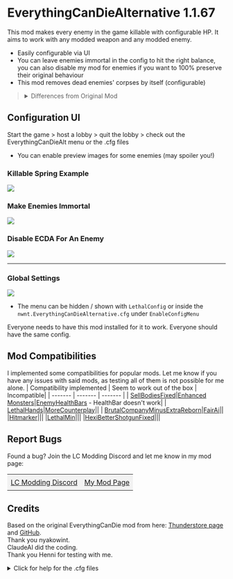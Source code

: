 # EverythingCanDieAlternative 1.1.67

This mod makes every enemy in the game killable with configurable HP. It aims to work with any modded weapon and any modded enemy.
- Easily configurable via UI
- You can leave enemies immortal in the config to hit the right balance, you can also disable my mod for enemies if you want to 100% preserve their original behaviour
- This mod removes dead enemies' corpses by itself (configurable)

> <details><summary> Differences from Original Mod</summary>- No separate shotgun/melee weapon settings<br>- No Explosion Effects on death<br>- An alternative version of the EverythingCanDie mod from TheFluff as it did not work for me with a few modded enemies</details>

## Configuration UI
Start the game > host a lobby > quit the lobby > check out the EverythingCanDieAlt menu or the .cfg files<br>
- You can enable preview images for some enemies (may spoiler you!)
### Killable Spring Example
![](https://i.imgur.com/CTfooq3.png)
### Make Enemies Immortal
![](https://i.imgur.com/K9GzuMu.png)
### Disable ECDA For An Enemy
![](https://i.imgur.com/BFZP4WC.png)

---------
### Global Settings
![](https://i.imgur.com/OIIj2O4.png)
- The menu can be hidden / shown with `LethalConfig` or inside the `nwnt.EverythingCanDieAlternative.cfg` under `EnableConfigMenu`

Everyone needs to have this mod installed for it to work. Everyone should have the same config.

## Mod Compatibilities
I implemented some compatibilities for popular mods. Let me know if you have any issues with said mods, as testing all of them is not possible for me alone.
| Compatibility implemented | Seem to work out of the box | Incompatible|
| ------- | ------- | ------- |
| [SellBodiesFixed](https://thunderstore.io/c/lethal-company/p/Entity378/SellBodiesFixed/)|[Enhanced Monsters](https://thunderstore.io/c/lethal-company/p/VELD/Enhanced_Monsters/)|[EnemyHealthBars](https://thunderstore.io/c/lethal-company/p/NotezyTeam/EnemyHealthBars/) - HealthBar doesn't work|
| [LethalHands](https://thunderstore.io/c/lethal-company/p/SlapItNow/LethalHands/)|[MoreCounterplay](https://thunderstore.io/c/lethal-company/p/BaronDrakula/MoreCounterplay/)||
| [BrutalCompanyMinusExtraReborn](https://thunderstore.io/c/lethal-company/p/SoftDiamond/BrutalCompanyMinusExtraReborn/)|[FairAi](https://thunderstore.io/c/lethal-company/p/TheFluff/FairAI)||
|[Hitmarker](https://thunderstore.io/c/lethal-company/p/Zehs/Hitmarker/)|||
|[LethalMin](https://thunderstore.io/c/lethal-company/p/NotezyTeam/LethalMin/)|||
|[HexiBetterShotgunFixed](https://thunderstore.io/c/lethal-company/p/Entity378/HexiBetterShotgunFixed/)|||
## Report Bugs
Found a bug? 
Join the LC Modding Discord and let me know in my mod page:</h3>

<table>
  <tr>
    <td style="padding: 8px; background-color: #f2f2f2;"><a href="https://discord.gg/8DgrNrH8Z5">LC Modding Discord</a></td>
    <td style="padding: 8px; background-color: #f2f2f2;"><a href="https://discord.com/channels/1168655651455639582/1348071762549805208">My Mod Page</a></td>
  </tr>
</table>

## Credits
Based on the original EverythingCanDie mod from here: [Thunderstore page](https://thunderstore.io/c/lethal-company/p/TheFluff/EverythingCanDie/) and [GitHub](https://github.com/nyakowint/EverythingCanDie-LC/tree/main).
<br> Thank you nyakowint.
<br> ClaudeAI did the coding. 
<br> Thank you Henni for testing with me.

<details>
  <summary>Click for help for the .cfg files</summary>
  <p>For each enemy, you can configure:</p>
  
  <blockquote>
    <p>nwnt.EverythingCanDieAlternative.cfg</p>
  </blockquote>
  <ul>
    <li><code>.Unimmortal</code> - Toggle if the enemy can be damaged (true/false) - Default is every enemy is killable</li>
    <li><code>.Health</code> - You configure the enemy's health value completely to your liking
      <ul>
        <li>For reference: the shovel deals 1 damage, the vanilla shotgun either 1/3/5 based on distance, cruiser deals 12 damage at high speed, modded weapons work as well with their own stats</li>
      </ul>
      <li><code>EnableConfigMenu</code> - Toggle if the configuration ui should be shown in the main menu</li>
      <li><code>EnableInfoLogs</code> - Toggle if info logs should be logged in the console</li>
      <li><code>ShowEnemyImages</code> - Toggle if preview images should be shown in the configuration ui</li>
      <li><code>ProtectImmortalEnemiesFromInstaKill</code> - Toggle if enemies should be protected from instakill effects when they are configured to be immortal, might get bypassed by other mods</li>
      <li><code>AllowSpikeTrapsToKillEnemies</code> - Toggle to decide if the vanilla spike traps should be able to kill enemies</li>
    </li>
  </ul>

  <blockquote>
    <p>nwnt.EverythingCanDieAlternative_Despawn_Rules.cfg</p>
  </blockquote>
  <ul>
    <li><code>.Despawn</code> - Toggle if the model of the enemy should get forced to despawn after its death</li>
    <li><code>EnableDespawnFeature</code> - Master Switch to disable the despawn functionality as a whole if you encounter any problems with it</li>
  </ul>

  <blockquote>
    <p>nwnt.EverythingCanDieAlternative_Enemy_Control.cfg</p>
  </blockquote>
  <ul>
    <li><code>.Enable</code> - Set to false to deactivate this mod for specific enemies to preserve their original health/hit behavior</li>
  </ul>
  <hr>
</details>
